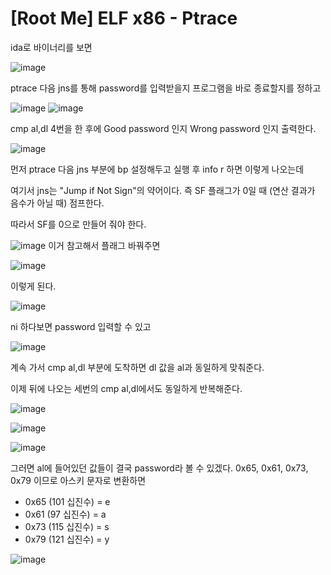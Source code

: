 [Root Me] ELF x86 - Ptrace
=============================

ida로 바이너리를 보면

![image](https://github.com/user-attachments/assets/865f96ee-21b7-4c81-b5bb-2b66e72235f5)

ptrace 다음 jns를 통해 password를 입력받을지 프로그램을 바로 종료할지를 정하고 

![image](https://github.com/user-attachments/assets/1f97ad74-240a-42df-b2f3-65429e99a218)
![image](https://github.com/user-attachments/assets/bc3152d0-18df-4d0c-b672-51e7addef28a)

cmp al,dl 4번을 한 후에 Good password 인지 Wrong password 인지 출력한다.

![image](https://github.com/user-attachments/assets/a906f6e0-f5a3-470d-a9f2-ff27a85be5af)

먼저 ptrace 다음 jns 부분에 bp 설정해두고 실행 후 info r 하면 이렇게 나오는데

여기서 jns는 "Jump if Not Sign"의 약어이다. 즉 SF 플래그가 0일 때 (연산 결과가 음수가 아닐 때) 점프한다.

따라서 SF를 0으로 만들어 줘야 한다. 

![image](https://github.com/user-attachments/assets/1bbfc1a0-ecd1-40f9-8e67-d1b30e816ff7)
이거 참고해서 플래그 바꿔주면 


![image](https://github.com/user-attachments/assets/29aa2265-e085-4706-bb82-4aa5489efc1a)

이렇게 된다.

![image](https://github.com/user-attachments/assets/6f140fe1-958e-45fa-9763-1bf9bdd598a2)

ni 하다보면 password 입력할 수 있고


![image](https://github.com/user-attachments/assets/92b28aa7-b157-4841-bc43-036e58a6b0ef)

계속 가서 cmp al,dl 부분에 도착하면 dl 값을 al과 동일하게 맞춰준다.

이제 뒤에 나오는 세번의 cmp al,dl에서도 동일하게 반복해준다.

![image](https://github.com/user-attachments/assets/58709bcf-d85b-493a-b79c-9d50ac3db6f1)

![image](https://github.com/user-attachments/assets/d865d80a-1010-4359-9102-05e3c136afc7)

![image](https://github.com/user-attachments/assets/5fa6cb58-0231-47b4-b809-fba70d9ccb8b)


그러면 al에 들어있던 값들이 결국 password라 볼 수 있겠다.
0x65, 0x61, 0x73, 0x79 이므로 아스키 문자로 변환하면
* 0x65 (101 십진수) = e
* 0x61 (97 십진수) = a
* 0x73 (115 십진수) = s
* 0x79 (121 십진수) = y

![image](https://github.com/user-attachments/assets/27954317-3988-49b8-9c2a-0be3d3f7c5f8)
